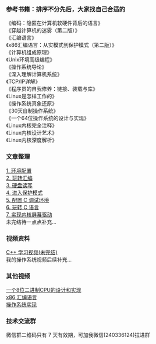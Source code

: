 ### 参考书籍：排序不分先后，大家找自己合适的  
《编码：隐匿在计算机软硬件背后的语言》  
《穿越计算机的迷雾（第二版）》  
《汇编语言》  
《x86汇编语言：从实模式到保护模式（第二版）》  
《计算机组成原理》  
《Unix环境高级编程》  
《操作系统导论》  
《深入理解计算机系统》  
《TCP/IP详解》  
《程序员的自我修养：链接、装载与库》  
《Linux是怎样工作的》  
《操作系统真象还原》  
《30天自制操作系统》  
《一个64位操作系统的设计与实现》  
《Linux内核完全注释》  
《Linux内核设计艺术》  
《Linux内核深度解析》

### 文章整理
[1. 环境配置](https://github.com/HCDarren/miniOS/blob/master/docs/1.%E9%85%8D%E7%BD%AE%E7%8E%AF%E5%A2%83.md)  
[2. 玩转汇编](https://github.com/HCDarren/miniOS/blob/master/docs/2.%E7%8E%A9%E8%BD%AC%E6%B1%87%E7%BC%96.md)  
[3. 硬盘读写](https://github.com/HCDarren/miniOS/blob/master/docs/3.%E7%A1%AC%E7%9B%98%E8%AF%BB%E5%86%99.md)  
[4. 进入保护模式](https://github.com/HCDarren/miniOS/blob/master/docs/4.%E8%BF%9B%E5%85%A5%E4%BF%9D%E6%8A%A4%E6%A8%A1%E5%BC%8F.md)  
[5. 配置 C 调试环境](https://github.com/HCDarren/miniOS/blob/master/docs/5.%E9%85%8D%E7%BD%AE%20C%20%E8%B0%83%E8%AF%95%E7%8E%AF%E5%A2%83.md)  
[6. 玩转 C 语言](https://github.com/HCDarren/miniOS/blob/master/docs/6.%E7%8E%A9%E8%BD%AC%20C%20%E8%AF%AD%E8%A8%80.md)  
[7. 实现内核屏幕驱动](https://github.com/HCDarren/miniOS/blob/master/docs/7.%E5%AE%9E%E7%8E%B0%E5%86%85%E6%A0%B8%E5%B1%8F%E5%B9%95%E9%A9%B1%E5%8A%A8.md)  
未完结待一点点补充...

### 视频资料
[C++ 学习视频(未完结)](https://www.bilibili.com/video/BV1Ga4y1m79j)  
我的操作系统视频后续补充...  

### 其他视频
[一个8位二进制CPU的设计和实现](https://www.bilibili.com/video/BV1aP4y1s7Vf)  
[x86 汇编语言](https://www.bilibili.com/video/BV1b44y1k7mT)  
[操作系统实现](https://www.bilibili.com/video/BV1gR4y1u7or)  

### 技术交流群
微信群二维码只有 7 天有效期，可加我微信(240336124)拉进群